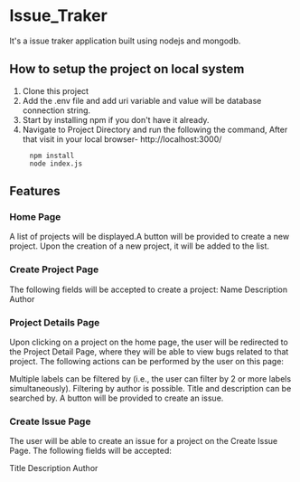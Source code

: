 # Issue_Traker

It's a issue traker application built using nodejs and mongodb.

## How to setup the project on local system
  1. Clone this project
  2. Add the .env file and add uri variable and value will be database connection string.
  3. Start by installing npm if you don't have it already.
  4. Navigate to Project Directory and run the following the command, After that visit in your local browser- http://localhost:3000/
   ````
        npm install 
        node index.js
   ````

## Features
  
  ### Home Page 
  A list of projects will be displayed.A button will be provided to create a new project. Upon the creation of a new project, it will be added to the list.

  ### Create Project Page
  The following fields will be accepted to create a project:
   Name
   Description
   Author

  ### Project Details Page
  Upon clicking on a project on the home page, the user will be redirected to the Project Detail Page, where they will be able to view bugs related to that project. The following actions can be performed by the user on this page:

   Multiple labels can be filtered by (i.e., the user can filter by 2 or more labels simultaneously).
   Filtering by author is possible.
   Title and description can be searched by.
   A button will be provided to create an issue.

   ### Create Issue Page
   The user will be able to create an issue for a project on the Create Issue Page. The following fields will be accepted:

   Title
   Description
   Author
